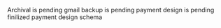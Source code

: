 Archival is pending
gmail backup is pending
payment design is pending
finilized payment design schema